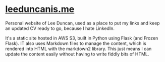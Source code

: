 # [leeduncanis.me](https://leeduncanis.me)

Personal website of Lee Duncan, used as a place to put my links and keep an updated CV ready to go, because I hate LinkedIn.

It's a static site hosted in AWS S3, built in Python using Flask (and Frozen Flask). IT also uses Markdown files to manage the content, which is rendered into HTML with the markdown2 library. This just means I can update the content easily without having to write fiddly bits of HTML.
